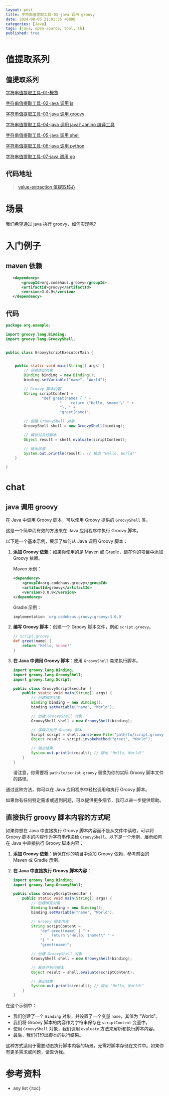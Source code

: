 ```yaml
---
layout: post
title: 字符串值提取工具-03-java 调用 groovy
date: 2024-08-05 21:01:55 +0800
categories: [Java]
tags: [java, open-source, tool, sh]
published: true
---
```


# 值提取系列

## 值提取系列

[字符串值提取工具-01-概览](https://houbb.github.io/2024/08/05/value-extraction-01-overview)

[字符串值提取工具-02-java 调用 js](https://houbb.github.io/2024/08/05/value-extraction-02-java-call-js)

[字符串值提取工具-03-java 调用 groovy](https://houbb.github.io/2024/08/05/value-extraction-03-java-call-groovy)

[字符串值提取工具-04-java 调用 java? Janino 编译工具](https://houbb.github.io/2024/08/05/value-extraction-04-java-call-java)

[字符串值提取工具-05-java 调用 shell](https://houbb.github.io/2024/08/05/value-extraction-05-java-call-shell)

[字符串值提取工具-06-java 调用 python](https://houbb.github.io/2024/08/05/value-extraction-06-java-call-python)

[字符串值提取工具-07-java 调用 go](https://houbb.github.io/2024/08/05/value-extraction-07-java-call-go)

## 代码地址

> [value-extraction 值提取核心](https://github.com/houbb/value-extraction)


# 场景

我们希望通过 java 执行 groovy，如何实现呢?

# 入门例子

## maven 依赖

```xml
   <dependency>
       <groupId>org.codehaus.groovy</groupId>
       <artifactId>groovy</artifactId>
       <version>3.0.9</version>
   </dependency>
```

## 代码

```java
package org.example;

import groovy.lang.Binding;
import groovy.lang.GroovyShell;


public class GroovyScriptExecutorMain {


    public static void main(String[] args) {
        // 创建绑定对象
        Binding binding = new Binding();
        binding.setVariable("name", "World");

        // Groovy 脚本内容
        String scriptContent =
                "def greet(name) { " +
                        "    return \"Hello, $name!\" " +
                        "}; " +
                        "greet(name)";

        // 创建 GroovyShell 对象
        GroovyShell shell = new GroovyShell(binding);

        // 解析并执行脚本
        Object result = shell.evaluate(scriptContent);

        // 输出结果
        System.out.println(result); // 输出 "Hello, World!"
    }

}
```

# chat

## java 调用 groovy

在 Java 中调用 Groovy 脚本，可以使用 Groovy 提供的 `GroovyShell` 类。

这是一个简单而有效的方法来在 Java 应用程序中执行 Groovy 脚本。

以下是一个基本示例，展示了如何从 Java 调用 Groovy 脚本：

1. **添加 Groovy 依赖**：如果你使用的是 Maven 或 Gradle，请在你的项目中添加 Groovy 依赖。

   Maven 示例：
   ```xml
   <dependency>
       <groupId>org.codehaus.groovy</groupId>
       <artifactId>groovy</artifactId>
       <version>3.0.9</version>
   </dependency>
   ```

   Gradle 示例：
   ```groovy
   implementation 'org.codehaus.groovy:groovy:3.0.9'
   ```

2. **编写 Groovy 脚本**：创建一个 Groovy 脚本文件，例如 `script.groovy`。

   ```groovy
   // script.groovy
   def greet(name) {
       return "Hello, $name!"
   }
   ```

3. **在 Java 中调用 Groovy 脚本**：使用 `GroovyShell` 类来执行脚本。

   ```java
   import groovy.lang.Binding;
   import groovy.lang.GroovyShell;
   import groovy.lang.Script;

   public class GroovyScriptExecutor {
       public static void main(String[] args) {
           // 创建绑定对象
           Binding binding = new Binding();
           binding.setVariable("name", "World");

           // 创建 GroovyShell 对象
           GroovyShell shell = new GroovyShell(binding);

           // 读取并执行 Groovy 脚本
           Script script = shell.parse(new File("path/to/script.groovy"));
           Object result = script.invokeMethod("greet", "World");

           // 输出结果
           System.out.println(result); // 输出 "Hello, World!"
       }
   }
   ```

   请注意，你需要将 `path/to/script.groovy` 替换为你的实际 Groovy 脚本文件的路径。

通过这种方法，你可以在 Java 应用程序中轻松调用和执行 Groovy 脚本。

如果你有任何特定需求或遇到问题，可以提供更多细节，我可以进一步提供帮助。

## 直接执行 groovy 脚本内容的方式呢

如果你想在 Java 中直接执行 Groovy 脚本内容而不是从文件中读取，可以将 Groovy 脚本的内容作为字符串传递给 `GroovyShell`。以下是一个示例，展示如何在 Java 中直接执行 Groovy 脚本内容：

1. **添加 Groovy 依赖**：确保在你的项目中添加 Groovy 依赖，参考前面的 Maven 或 Gradle 示例。

2. **在 Java 中直接执行 Groovy 脚本内容**：

   ```java
   import groovy.lang.Binding;
   import groovy.lang.GroovyShell;

   public class GroovyScriptExecutor {
       public static void main(String[] args) {
           // 创建绑定对象
           Binding binding = new Binding();
           binding.setVariable("name", "World");

           // Groovy 脚本内容
           String scriptContent = 
               "def greet(name) { " +
               "    return \"Hello, $name!\" " +
               "} " +
               "greet(name)";

           // 创建 GroovyShell 对象
           GroovyShell shell = new GroovyShell(binding);

           // 解析并执行脚本
           Object result = shell.evaluate(scriptContent);

           // 输出结果
           System.out.println(result); // 输出 "Hello, World!"
       }
   }
   ```

在这个示例中：

- 我们创建了一个 `Binding` 对象，并设置了一个变量 `name`，其值为 "World"。
- 我们将 Groovy 脚本的内容作为字符串保存在 `scriptContent` 变量中。
- 使用 `GroovyShell` 对象，我们调用 `evaluate` 方法来解析和执行脚本内容。
- 最后，我们打印出脚本的执行结果。

这种方式适用于需要动态执行脚本内容的场景，无需将脚本存储在文件中。如果你有更多需求或问题，请告诉我。



# 参考资料

* any list
{:toc}